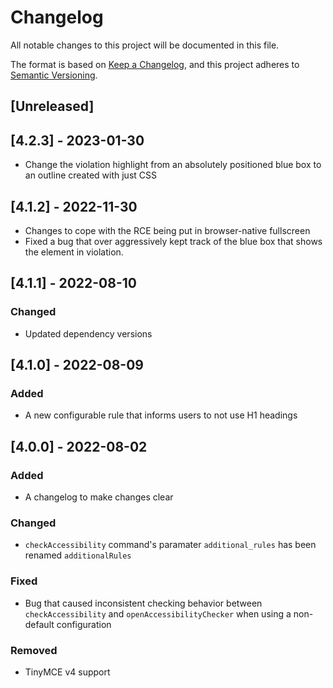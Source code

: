 # Changelog

All notable changes to this project will be documented in this file.

The format is based on [Keep a Changelog](https://keepachangelog.com/en/1.0.0/),
and this project adheres to [Semantic Versioning](https://semver.org/spec/v2.0.0.html).

## [Unreleased]

## [4.2.3] - 2023-01-30

- Change the violation highlight from an absolutely positioned blue box
  to an outline created with just CSS

## [4.1.2] - 2022-11-30

- Changes to cope with the RCE being put in browser-native fullscreen
- Fixed a bug that over aggressively kept track of the blue box that shows
  the element in violation.

## [4.1.1] - 2022-08-10

### Changed

- Updated dependency versions

## [4.1.0] - 2022-08-09

### Added

- A new configurable rule that informs users to not use H1 headings

## [4.0.0] - 2022-08-02

### Added

- A changelog to make changes clear

### Changed

- `checkAccessibility` command's paramater `additional_rules` has been renamed `additionalRules`

### Fixed

- Bug that caused inconsistent checking behavior between `checkAccessibility` and `openAccessibilityChecker` when using a non-default configuration

### Removed

- TinyMCE v4 support
